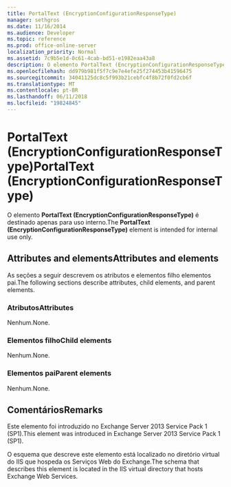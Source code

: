 ```yaml
---
title: PortalText (EncryptionConfigurationResponseType)
manager: sethgros
ms.date: 11/16/2014
ms.audience: Developer
ms.topic: reference
ms.prod: office-online-server
localization_priority: Normal
ms.assetid: 7c9b5e1d-0c61-4cab-bd51-e1982eaa43a8
description: O elemento PortalText (EncryptionConfigurationResponseType) é destinado apenas para uso interno.
ms.openlocfilehash: dd979b981f5f7c9e7e4efe25f274453b41596475
ms.sourcegitcommit: 34041125dc8c5f993b21cebfc4f8b72f0fd2cb6f
ms.translationtype: MT
ms.contentlocale: pt-BR
ms.lasthandoff: 06/11/2018
ms.locfileid: "19824845"
---
```

# <a name="portaltext-encryptionconfigurationresponsetype"></a><span data-ttu-id="a4b02-103">PortalText (EncryptionConfigurationResponseType)</span><span class="sxs-lookup"><span data-stu-id="a4b02-103">PortalText (EncryptionConfigurationResponseType)</span></span>

<span data-ttu-id="a4b02-104">O elemento **PortalText (EncryptionConfigurationResponseType)** é destinado apenas para uso interno.</span><span class="sxs-lookup"><span data-stu-id="a4b02-104">The **PortalText (EncryptionConfigurationResponseType)** element is intended for internal use only.</span></span> 

## <a name="attributes-and-elements"></a><span data-ttu-id="a4b02-105">Attributes and elements</span><span class="sxs-lookup"><span data-stu-id="a4b02-105">Attributes and elements</span></span>

<span data-ttu-id="a4b02-106">As seções a seguir descrevem os atributos e elementos filho elementos pai.</span><span class="sxs-lookup"><span data-stu-id="a4b02-106">The following sections describe attributes, child elements, and parent elements.</span></span>
  
### <a name="attributes"></a><span data-ttu-id="a4b02-107">Atributos</span><span class="sxs-lookup"><span data-stu-id="a4b02-107">Attributes</span></span>

<span data-ttu-id="a4b02-108">Nenhum.</span><span class="sxs-lookup"><span data-stu-id="a4b02-108">None.</span></span>
  
### <a name="child-elements"></a><span data-ttu-id="a4b02-109">Elementos filho</span><span class="sxs-lookup"><span data-stu-id="a4b02-109">Child elements</span></span>

<span data-ttu-id="a4b02-110">Nenhum.</span><span class="sxs-lookup"><span data-stu-id="a4b02-110">None.</span></span>
  
### <a name="parent-elements"></a><span data-ttu-id="a4b02-111">Elementos pai</span><span class="sxs-lookup"><span data-stu-id="a4b02-111">Parent elements</span></span>

<span data-ttu-id="a4b02-112">Nenhum.</span><span class="sxs-lookup"><span data-stu-id="a4b02-112">None.</span></span>
  
## <a name="remarks"></a><span data-ttu-id="a4b02-113">Comentários</span><span class="sxs-lookup"><span data-stu-id="a4b02-113">Remarks</span></span>

<span data-ttu-id="a4b02-114">Este elemento foi introduzido no Exchange Server 2013 Service Pack 1 (SP1).</span><span class="sxs-lookup"><span data-stu-id="a4b02-114">This element was introduced in Exchange Server 2013 Service Pack 1 (SP1).</span></span>
  
<span data-ttu-id="a4b02-115">O esquema que descreve este elemento está localizado no diretório virtual do IIS que hospeda os Serviços Web do Exchange.</span><span class="sxs-lookup"><span data-stu-id="a4b02-115">The schema that describes this element is located in the IIS virtual directory that hosts Exchange Web Services.</span></span>
  

